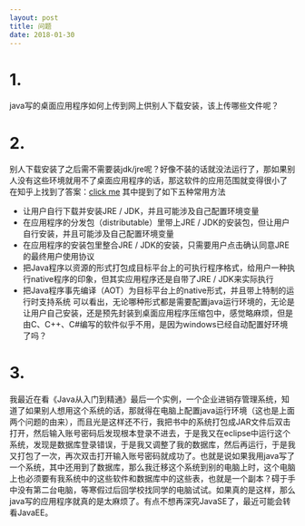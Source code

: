 ```yaml
---
layout: post
title: 问题
date: 2018-01-30
---
```

# 1.
java写的桌面应用程序如何上传到网上供别人下载安装，该上传哪些文件呢？
# 2.
别人下载安装了之后需不需要装jdk/jre呢？好像不装的话就没法运行了，那如果别人没有这些环境就用不了桌面应用程序的话，那这软件的应用范围就变得很小了
在知乎上找到了答案：[click me](https://www.zhihu.com/question/48990017/answer/113777332)
其中提到了如下五种常用方法
- 让用户自行下载并安装JRE / JDK，并且可能涉及自己配置环境变量
- 在应用程序的分发包（distributable）里带上JRE / JDK的安装包，但让用户自行安装，并且可能涉及自己配置环境变量
- 在应用程序的安装包里整合JRE / JDK的安装，只需要用户点击确认同意JRE的最终用户使用协议
- 把Java程序以资源的形式打包成目标平台上的可执行程序格式，给用户一种执行native程序的印象，但其实应用程序还是自带了JRE / JDK来实际执行
- 把Java程序事先编译（AOT）为目标平台上的native形式，并且带上特制的运行时支持系统
可以看出，无论哪种形式都是需要配置java运行环境的，无论是让用户自己安装，还是预先封装到桌面应用程序压缩包中，感觉略麻烦，但是由C、C++、C#编写的软件似乎不用，是因为windows已经自动配置好环境了吗？
# 3.
我最近在看《Java从入门到精通》最后一个实例，一个企业进销存管理系统，知道了如果别人想用这个系统的话，那就得在电脑上配置java运行环境（这也是上面两个问题的由来），而且光是这样还不行，我把书中的系统打包成JAR文件后双击打开，然后输入账号密码后发现根本登录不进去，于是我又在eclipse中运行这个系统，发现是数据库登录错误，于是我又调整了我的数据库，然后再运行，于是我又打包了一次，再次双击打开输入账号密码就成功了。也就是说如果我用java写了一个系统，其中还用到了数据库，那么我迁移这个系统到别的电脑上时，这个电脑上也必须要有我系统中的这些软件和数据库中的这些表，也就是一个副本？碍于手中没有第二台电脑，等寒假过后回学校找同学的电脑试试。如果真的是这样，那么java写的应用程序就真的是太麻烦了。有点不想再深究JavaSE了，最近可能会转看JavaEE。

